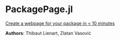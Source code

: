 # PackagePage.jl

[Create a webpage for your package in < 10 minutes](https://tlienart.github.io/PackagePage.jl)

**Authors**: Thibaut Lienart, Zlatan Vasović
